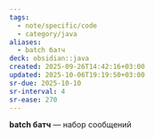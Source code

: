 ```yaml
---
tags:
  - note/specific/code
  - category/java
aliases:
  - batch батч
deck: obsidian::java
created: 2025-09-26T14:42:16+03:00
updated: 2025-10-06T19:19:50+03:00
sr-due: 2025-10-10
sr-interval: 4
sr-ease: 270
---
```


**batch батч**
—
набор сообщений

